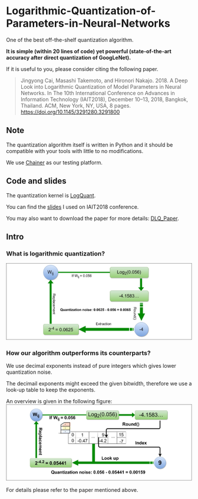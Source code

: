# Logarithmic-Quantization-of-Parameters-in-Neural-Networks

One of the best off-the-shelf quantization algorithm.

**It is simple (within 20 lines of code) yet powerful (state-of-the-art accuracy after direct quantization of GoogLeNet).**

If it is useful to you, please consider citing the following paper.

> Jingyong Cai, Masashi Takemoto, and Hironori Nakajo. 2018. A Deep Look into Logarithmic Quantization of Model Parameters in Neural Networks. In The 10th International Conference on Advances in Information Technology (IAIT2018), December 10–13, 2018, Bangkok, Thailand. ACM, New York, NY, USA, 8 pages. https://doi.org/10.1145/3291280.3291800 


## Note

The quantization algorithm itself is written in Python and it should be compatible with your tools with little to no modifications.

We use [Chainer](https://chainer.org/) as our testing platform. 

## Code and slides

The quantization kernel is [LogQuant](https://github.com/CJYLab/Logarithmic-Quantization-of-Parameters-in-Neural-Networks/blob/master/utils/logquant_v3.py).

You can find the [slides](https://github.com/CJYLab/CJYLab.github.io/blob/master/files/IAIT2018.pdf) I used on IAIT2018 conference.

You may also want to download the paper for more details: [DLQ_Paper](https://dl.acm.org/citation.cfm?doid=3291280.3291800).

## Intro

### What is logarithmic quantization?

![Logarithmic Quantization](/img/over_view.jpg)


### How our algorithm outperforms its counterparts?

We use decimal exponents instead of pure integers which gives lower quantization noise.

The decimail exponents might exceed the given bitwidth, therefore we use a look-up table to keep the exponents.

An overview is given in the following figure:
![DLQ](/img/logquant.jpg)

For details please refer to the paper mentioned above.
